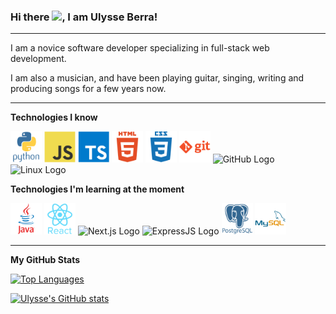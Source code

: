 ### Hi there <img src="https://raw.githubusercontent.com/MartinHeinz/MartinHeinz/master/wave.gif" width="30px">, I am Ulysse Berra!

---

I am a novice software developer specializing in full-stack web development.

I am also a musician, and have been playing guitar, singing, writing and producing songs for a few years now.

---

**Technologies I know**

<img src="https://github.com/devicons/devicon/blob/master/icons/python/python-original-wordmark.svg" alt="Python Logo" width="50" height="50"/> <img src="https://github.com/devicons/devicon/blob/master/icons/javascript/javascript-original.svg" alt="Javascript Logo" width="50" height="50"/> <img src="https://github.com/devicons/devicon/blob/master/icons/typescript/typescript-plain.svg" alt="TypeScript Logo" width="50" height="50"/> <img src="https://github.com/devicons/devicon/blob/master/icons/html5/html5-plain-wordmark.svg" alt="HTML5 Logo" width="50" height="50"/> <img src="https://github.com/devicons/devicon/blob/master/icons/css3/css3-plain-wordmark.svg" alt="CSS3 Logo" width="50" height="50"/> <img src="https://github.com/devicons/devicon/blob/master/icons/git/git-plain-wordmark.svg" alt="Git Logo" width="50" height="50"/> <img src="https://1000marcas.net/wp-content/uploads/2020/02/GitHub-Logo.jpg" alt="GitHub Logo" width="75" height="50"/> <img src="https://pngimg.com/uploads/linux/linux_PNG42.png" alt="Linux Logo" width="50" height="50"/>

**Technologies I'm learning at the moment**

<img src="https://github.com/devicons/devicon/blob/master/icons/java/java-original-wordmark.svg" alt="Java Logo" width="50" height="50"/> <img src="https://github.com/devicons/devicon/blob/master/icons/react/react-original-wordmark.svg" alt="React.js Logo" width="50" height="50"/> <img src="https://buttercms.com/static/images/tech_banners/Nextjs.b8a717322c08.png" alt="Next.js Logo" width="80" height="50"/> <img src="https://ih1.redbubble.net/image.438908244.6144/bg,f8f8f8-flat,750x,075,f-pad,750x1000,f8f8f8.u2.jpg" alt="ExpressJS Logo" width="40" height="50"/> <img src="https://github.com/devicons/devicon/blob/master/icons/postgresql/postgresql-plain-wordmark.svg" alt="PostgreSQL Logo" width="50" height="50"/> <img src="https://github.com/devicons/devicon/blob/master/icons/mysql/mysql-original-wordmark.svg" alt="MySQL Logo" width="50" height="50"/>

---
**My GitHub Stats**

[![Top Languages](https://github-readme-stats.vercel.app/api/top-langs/?username=UlysseBerra&theme=radical)](https://github.com/anuraghazra/github-readme-stats)

[![Ulysse's GitHub stats](https://github-readme-stats.vercel.app/api?username=UlysseBerra)](https://github.com/anuraghazra/github-readme-stats)

